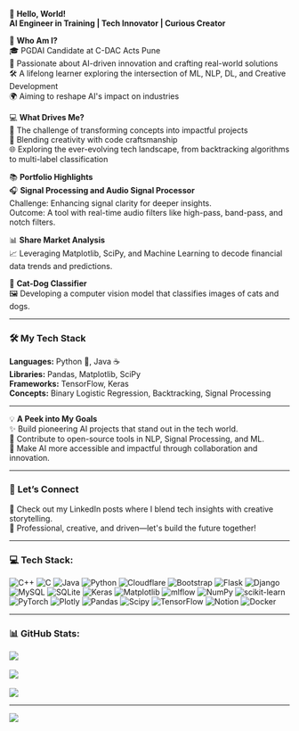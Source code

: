 👋 **Hello, World!**  
**AI Engineer in Training | Tech Innovator | Curious Creator**

🌟 **Who Am I?**  
🎓 PGDAI Candidate at C-DAC Acts Pune  
🤖 Passionate about AI-driven innovation and crafting real-world solutions  
🛠 A lifelong learner exploring the intersection of ML, NLP, DL, and Creative Development  
🌍 Aiming to reshape AI's impact on industries  

💻 **What Drives Me?**  
🚀 The challenge of transforming concepts into impactful projects  
🎨 Blending creativity with code craftsmanship  
🌐 Exploring the ever-evolving tech landscape, from backtracking algorithms to multi-label classification

📚 **Portfolio Highlights**  
🎧 **Signal Processing and Audio Signal Processor**  
Challenge: Enhancing signal clarity for deeper insights.  
Outcome: A tool with real-time audio filters like high-pass, band-pass, and notch filters.  

📊 **Share Market Analysis**  
📈 Leveraging Matplotlib, SciPy, and Machine Learning to decode financial data trends and predictions.  

🐾 **Cat-Dog Classifier**  
🖼 Developing a computer vision model that classifies images of cats and dogs.

---

### 🛠️ **My Tech Stack**  
**Languages:** Python 🐍, Java ☕  
**Libraries:** Pandas, Matplotlib, SciPy  
**Frameworks:** TensorFlow, Keras  
**Concepts:** Binary Logistic Regression, Backtracking, Signal Processing

---

💡 **A Peek into My Goals**  
✨ Build pioneering AI projects that stand out in the tech world.  
🧩 Contribute to open-source tools in NLP, Signal Processing, and ML.  
🌟 Make AI more accessible and impactful through collaboration and innovation.

---

### 📝 **Let’s Connect**  
💬 Check out my LinkedIn posts where I blend tech insights with creative storytelling.  
📌 Professional, creative, and driven—let's build the future together!

---

### 💻 **Tech Stack:**  
![C++](https://img.shields.io/badge/c++-%2300599C.svg?style=for-the-badge&logo=c%2B%2B&logoColor=white) ![C](https://img.shields.io/badge/c-%2300599C.svg?style=for-the-badge&logo=c&logoColor=white) ![Java](https://img.shields.io/badge/java-%23ED8B00.svg?style=for-the-badge&logo=openjdk&logoColor=white) ![Python](https://img.shields.io/badge/python-3670A0?style=for-the-badge&logo=python&logoColor=ffdd54) ![Cloudflare](https://img.shields.io/badge/Cloudflare-F38020?style=for-the-badge&logo=Cloudflare&logoColor=white) ![Bootstrap](https://img.shields.io/badge/bootstrap-%238511FA.svg?style=for-the-badge&logo=bootstrap&logoColor=white) ![Flask](https://img.shields.io/badge/flask-%23000.svg?style=for-the-badge&logo=flask&logoColor=white) ![Django](https://img.shields.io/badge/django-%23092E20.svg?style=for-the-badge&logo=django&logoColor=white) ![MySQL](https://img.shields.io/badge/mysql-4479A1.svg?style=for-the-badge&logo=mysql&logoColor=white) ![SQLite](https://img.shields.io/badge/sqlite-%2307405e.svg?style=for-the-badge&logo=sqlite&logoColor=white) ![Keras](https://img.shields.io/badge/Keras-%23D00000.svg?style=for-the-badge&logo=Keras&logoColor=white) ![Matplotlib](https://img.shields.io/badge/Matplotlib-%23ffffff.svg?style=for-the-badge&logo=Matplotlib&logoColor=black) ![mlflow](https://img.shields.io/badge/mlflow-%23d9ead3.svg?style=for-the-badge&logo=numpy&logoColor=blue) ![NumPy](https://img.shields.io/badge/numpy-%23013243.svg?style=for-the-badge&logo=numpy&logoColor=white) ![scikit-learn](https://img.shields.io/badge/scikit--learn-%23F7931E.svg?style=for-the-badge&logo=scikit-learn&logoColor=white) ![PyTorch](https://img.shields.io/badge/PyTorch-%23EE4C2C.svg?style=for-the-badge&logo=PyTorch&logoColor=white) ![Plotly](https://img.shields.io/badge/Plotly-%233F4F75.svg?style=for-the-badge&logo=plotly&logoColor=white) ![Pandas](https://img.shields.io/badge/pandas-%23150458.svg?style=for-the-badge&logo=pandas&logoColor=white) ![Scipy](https://img.shields.io/badge/SciPy-%230C55A5.svg?style=for-the-badge&logo=scipy&logoColor=%white) ![TensorFlow](https://img.shields.io/badge/TensorFlow-%23FF6F00.svg?style=for-the-badge&logo=TensorFlow&logoColor=white) ![Notion](https://img.shields.io/badge/Notion-%23000000.svg?style=for-the-badge&logo=notion&logoColor=white) ![Docker](https://img.shields.io/badge/docker-%230db7ed.svg?style=for-the-badge&logo=docker&logoColor=white)

---

### 📊 **GitHub Stats:**  
![](https://github-readme-stats.vercel.app/api?username=HarshJain006&theme=vue-dark&hide_border=false&include_all_commits=false&count_private=false)<br/>  
![](https://github-readme-streak-stats.herokuapp.com/?user=HarshJain006&theme=vue-dark&hide_border=false)<br/>  
![](https://github-readme-stats.vercel.app/api/top-langs/?username=HarshJain006&theme=vue-dark&hide_border=false&include_all_commits=false&count_private=false&layout=compact)

---

[![](https://visitcount.itsvg.in/api?id=HarshJain006&icon=0&color=0)](https://visitcount.itsvg.in)

